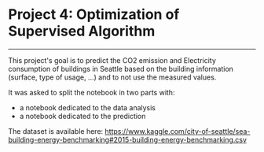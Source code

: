 # Project 4: Optimization of Supervised Algorithm
***
This project's goal is to predict the CO2 emission and Electricity consumption of buildings in Seattle based on the building information (surface, type of usage, ...) and to not use the measured values.

It was asked to split the notebook in two parts with:
- a notebook dedicated to the data analysis
- a notebook dedicated to the prediction

The dataset is available here:
https://www.kaggle.com/city-of-seattle/sea-building-energy-benchmarking#2015-building-energy-benchmarking.csv
